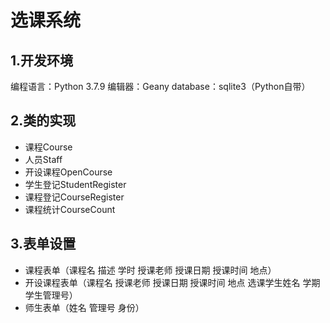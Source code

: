 # 选课系统

## 1.开发环境

编程语言：Python 3.7.9
编辑器：Geany
database：sqlite3（Python自带）

## 2.类的实现

- 课程Course
- 人员Staff
- 开设课程OpenCourse
- 学生登记StudentRegister
- 课程登记CourseRegister
- 课程统计CourseCount

## 3.表单设置

- 课程表单（课程名 描述 学时 授课老师 授课日期 授课时间 地点）
- 开设课程表单（课程名  授课老师 授课日期 授课时间 地点 选课学生姓名 学期 学生管理号）
- 师生表单（姓名  管理号 身份）
